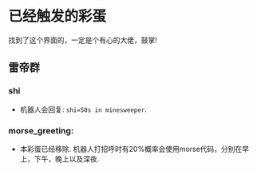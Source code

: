 # 已经触发的彩蛋

找到了这个界面的，一定是个有心的大佬，鼓掌!

## 雷帝群

### shi
* 机器人会回复: `shi=50s in minesweeper`.

### morse_greeting: 
* 本彩蛋已经移除. 机器人打招呼时有20%概率会使用morse代码，分别在早上，下午，晚上以及深夜.